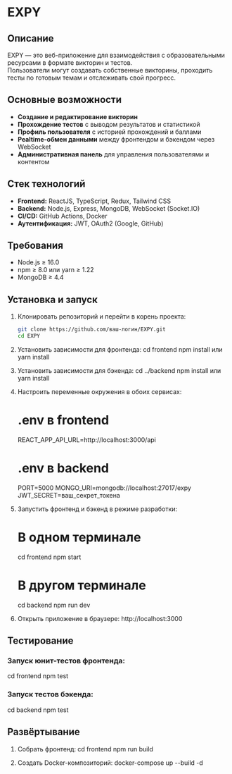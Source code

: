 # EXPY

## Описание

EXPY — это веб-приложение для взаимодействия с образовательными ресурсами в формате викторин и тестов.  
Пользователи могут создавать собственные викторины, проходить тесты по готовым темам и отслеживать свой прогресс.

## Основные возможности

- **Создание и редактирование викторин**  
- **Прохождение тестов** с выводом результатов и статистикой  
- **Профиль пользователя** с историей прохождений и баллами  
- **Реaltime-обмен данными** между фронтендом и бэкендом через WebSocket  
- **Административная панель** для управления пользователями и контентом

## Стек технологий

- **Frontend:** ReactJS, TypeScript, Redux, Tailwind CSS  
- **Backend:** Node.js, Express, MongoDB, WebSocket (Socket.IO)  
- **CI/CD:** GitHub Actions, Docker  
- **Аутентификация:** JWT, OAuth2 (Google, GitHub)  

## Требования

- Node.js ≥ 16.0  
- npm ≥ 8.0 или yarn ≥ 1.22  
- MongoDB ≥ 4.4

## Установка и запуск

1. Клонировать репозиторий и перейти в корень проекта:
   ```bash
   git clone https://github.com/ваш-логин/EXPY.git
   cd EXPY
   
2. Установить зависимости для фронтенда:
   cd frontend
   npm install
   или
   yarn install
   
3. Установить зависимости для бэкенда:
   cd ../backend
   npm install
   или
   yarn install

4. Настроить переменные окружения в обоих сервисах:
   # .env в frontend
   REACT_APP_API_URL=http://localhost:3000/api
   
   # .env в backend
   PORT=5000
   MONGO_URI=mongodb://localhost:27017/expy
   JWT_SECRET=ваш_секрет_токена

5. Запустить фронтенд и бэкенд в режиме разработки:
   # В одном терминале
   cd frontend
   npm start
   
   # В другом терминале
   cd backend
   npm run dev
   
6. Открыть приложение в браузере:
   http://localhost:3000
   
## Тестирование

### Запуск юнит-тестов фронтенда:
   cd frontend
   npm test
   
### Запуск тестов бэкенда:
   cd backend
   npm test

## Развёртывание

1. Собрать фронтенд:
   cd frontend
   npm run build
   
3. Создать Docker-композиторий:
   docker-compose up --build -d
   
